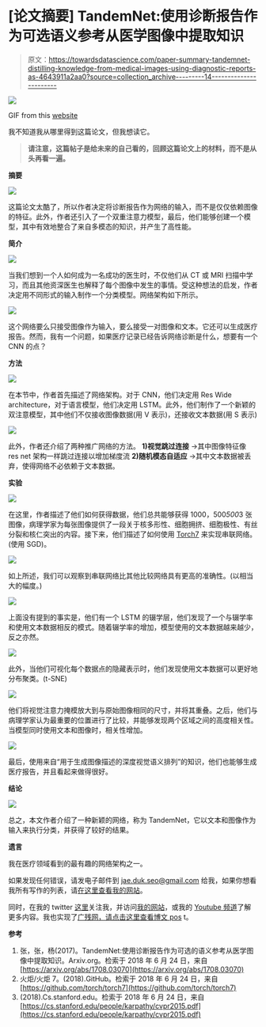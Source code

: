 # [论文摘要] TandemNet:使用诊断报告作为可选语义参考从医学图像中提取知识

> 原文：<https://towardsdatascience.com/paper-summary-tandemnet-distilling-knowledge-from-medical-images-using-diagnostic-reports-as-4643911a2aa0?source=collection_archive---------14----------------------->

![](img/450a10aadf21ce59ae511f74a1d8e668.png)

GIF from this [website](https://giphy.com/gifs/season-16-the-simpsons-16x11-xT5LMGfQrJPpmXKUEM)

我不知道我从哪里得到这篇论文，但我想读它。

> **请注意，这篇帖子是给未来的自己看的，回顾这篇论文上的材料，而不是从头再看一遍。**

**摘要**

![](img/4e1fd103a8073d938c50d186f018d06f.png)

这篇论文太酷了，所以作者决定将诊断报告作为网络的输入，而不是仅仅依赖图像的特征。此外，作者还引入了一个双重注意力模型，最后，他们能够创建一个模型，其中有效地整合了来自多模态的知识，并产生了高性能。

**简介**

![](img/40828abe9bdf2b5e2b95f7c3701e9faf.png)

当我们想到一个人如何成为一名成功的医生时，不仅他们从 CT 或 MRI 扫描中学习，而且其他资深医生也解释了每个图像中发生的事情。受这种想法的启发，作者决定用不同形式的输入制作一个分类模型。网络架构如下所示。

![](img/750332721446577578a3c4f3678c76e6.png)

这个网络要么只接受图像作为输入，要么接受一对图像和文本。它还可以生成医疗报告。然而，我有一个问题，如果医疗记录已经告诉网络诊断是什么，想要有一个 CNN 的点？

**方法**

![](img/51409b99f40087a9935716c0afdfcf99.png)

在本节中，作者首先描述了网络架构。对于 CNN，他们决定用 Res Wide architecture，对于语言模型，他们决定用 LSTM。此外，他们制作了一个新颖的双注意模型，其中他们不仅接收图像数据(用 V 表示)，还接收文本数据(用 S 表示)

![](img/1c69836e44ef12abe421f3770496f05e.png)

此外，作者还介绍了两种推广网络的方法。
**1)视觉跳过连接** →其中图像特征像 res net 架构一样跳过连接以增加梯度流
**2)随机模态自适应** →其中文本数据被丢弃，使得网络不必依赖于文本数据。

**实验**

![](img/0c45bdecfbb5fb42ae2ff33cde9211d3.png)

在这里，作者描述了他们如何获得数据，他们总共能够获得 1000，500*500*3 张图像，病理学家为每张图像提供了一段关于核多形性、细胞拥挤、细胞极性、有丝分裂和核仁突出的内容。接下来，他们描述了如何使用 [Torch7](https://github.com/torch/torch7) 来实现串联网络。(使用 SGD)。

![](img/4d1ee432e092af791555eb44686f6671.png)

如上所述，我们可以观察到串联网络比其他比较网络具有更高的准确性。(以相当大的幅度。)

![](img/2827e7b588287f2d8d1587ed311cd732.png)

上面没有提到的事实是，他们有一个 LSTM 的辍学层，他们发现了一个与辍学率和使用文本数据相反的模式。随着辍学率的增加，模型使用的文本数据越来越少，反之亦然。

![](img/3ad5bc446718d9c67e278dec81c1b4d2.png)

此外，当他们可视化每个数据点的隐藏表示时，他们发现使用文本数据可以更好地分布聚类。(t-SNE)

![](img/92486da04588a84eeaee4719f11057fd.png)

他们将视觉注意力掩模放大到与原始图像相同的尺寸，并将其重叠。之后，他们与病理学家认为最重要的位置进行了比较，并能够发现两个区域之间的高度相关性。当模型同时使用文本和图像时，相关性增加。

![](img/b1d1bbc8859cd7b4522855686bbb9e80.png)

最后，使用来自“用于生成图像描述的深度视觉语义排列”的知识，他们也能够生成医疗报告，并且看起来做得很好。

**结论**

![](img/159ba2bad3b71dd5182308f7b38d736d.png)

总之，本文作者介绍了一种新颖的网络，称为 TandemNet，它以文本和图像作为输入来执行分类，并获得了较好的结果。

**遗言**

我在医疗领域看到的最有趣的网络架构之一。

如果发现任何错误，请发电子邮件到 jae.duk.seo@gmail.com 给我，如果你想看我所有写作的列表，请[在这里查看我的网站](https://jaedukseo.me/)。

同时，在我的 twitter [这里](https://twitter.com/JaeDukSeo)关注我，并访问[我的网站](https://jaedukseo.me/)，或我的 [Youtube 频道](https://www.youtube.com/c/JaeDukSeo)了解更多内容。我也实现了[广残网，请点击这里查看博文 pos](https://medium.com/@SeoJaeDuk/wide-residual-networks-with-interactive-code-5e190f8f25ec) t。

**参考**

1.  张，张，杨(2017)。TandemNet:使用诊断报告作为可选的语义参考从医学图像中提取知识。Arxiv.org。检索于 2018 年 6 月 24 日，来自[https://arxiv.org/abs/1708.03070](https://arxiv.org/abs/1708.03070)
2.  火炬/火炬 7。(2018).GitHub。检索于 2018 年 6 月 24 日，来自[https://github.com/torch/torch7](https://github.com/torch/torch7)
3.  (2018).Cs.stanford.edu。检索于 2018 年 6 月 24 日，来自[https://cs.stanford.edu/people/karpathy/cvpr2015.pdf](https://cs.stanford.edu/people/karpathy/cvpr2015.pdf)